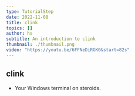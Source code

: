 ```yaml
---
type: TutorialStep
date: 2022-11-08
title: clink
topics: []
author: hs
subtitle: An introduction to clink
thumbnail: ./thumbnail.png
video: "https://youtu.be/6FFNeDiRGK0&start=82s"
---
```


## clink

- Your Windows terminal on steroids.
